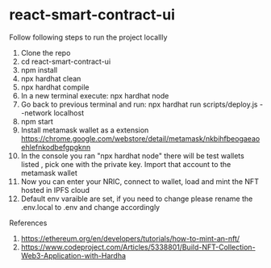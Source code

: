 # react-smart-contract-ui

Follow following steps to run the project locallly

1. Clone the repo
2. cd react-smart-contract-ui
3. npm install
4. npx hardhat clean
5. npx hardhat compile
6. In a new terminal execute: npx hardhat node
7. Go back to previous terminal and run: npx hardhat run scripts/deploy.js --network localhost
8. npm start
9. Install metamask wallet as a extension https://chrome.google.com/webstore/detail/metamask/nkbihfbeogaeaoehlefnkodbefgpgknn
10. In the console you ran "npx hardhat node" there will be test wallets listed , pick one with the private key. Import that account to the metamask wallet
11. Now you can enter your NRIC, connect to wallet, load and mint the NFT hosted in IPFS cloud
12. Default env varaible are set, if you need to change please rename the .env.local to .env and change accordingly

References
1. https://ethereum.org/en/developers/tutorials/how-to-mint-an-nft/
2. https://www.codeproject.com/Articles/5338801/Build-NFT-Collection-Web3-Application-with-Hardha
